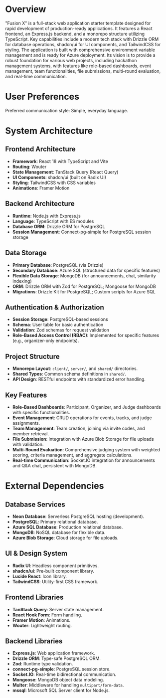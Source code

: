 # Overview

"Fusion X" is a full-stack web application starter template designed for rapid development of production-ready applications. It features a React frontend, an Express.js backend, and a monorepo structure utilizing TypeScript. Key capabilities include a modern tech stack with Drizzle ORM for database operations, shadcn/ui for UI components, and TailwindCSS for styling. The application is built with comprehensive environment variable management and is ready for Azure deployment. Its vision is to provide a robust foundation for various web projects, including hackathon management systems, with features like role-based dashboards, event management, team functionalities, file submissions, multi-round evaluation, and real-time communication.

# User Preferences

Preferred communication style: Simple, everyday language.

# System Architecture

## Frontend Architecture
- **Framework**: React 18 with TypeScript and Vite
- **Routing**: Wouter
- **State Management**: TanStack Query (React Query)
- **UI Components**: shadcn/ui (built on Radix UI)
- **Styling**: TailwindCSS with CSS variables
- **Animations**: Framer Motion

## Backend Architecture
- **Runtime**: Node.js with Express.js
- **Language**: TypeScript with ES modules
- **Database ORM**: Drizzle ORM for PostgreSQL
- **Session Management**: Connect-pg-simple for PostgreSQL session storage

## Data Storage
- **Primary Database**: PostgreSQL (via Drizzle)
- **Secondary Database**: Azure SQL (structured data for specific features)
- **Flexible Data Storage**: MongoDB (for announcements, chat, similarity indexing)
- **ORM**: Drizzle ORM with Zod for PostgreSQL; Mongoose for MongoDB
- **Migrations**: Drizzle Kit for PostgreSQL; Custom scripts for Azure SQL

## Authentication & Authorization
- **Session Storage**: PostgreSQL-based sessions
- **Schema**: User table for basic authentication
- **Validation**: Zod schemas for request validation
- **Role-Based Access Control (RBAC)**: Implemented for specific features (e.g., organizer-only endpoints).

## Project Structure
- **Monorepo Layout**: `client/`, `server/`, and `shared/` directories.
- **Shared Types**: Common schema definitions in `shared/`.
- **API Design**: RESTful endpoints with standardized error handling.

## Key Features
- **Role-Based Dashboards**: Participant, Organizer, and Judge dashboards with specific functionalities.
- **Event Management**: CRUD operations for events, tracks, and judge assignments.
- **Team Management**: Team creation, joining via invite codes, and member retrieval.
- **File Submission**: Integration with Azure Blob Storage for file uploads with validation.
- **Multi-Round Evaluation**: Comprehensive judging system with weighted scoring, criteria management, and aggregate calculations.
- **Real-time Communication**: Socket.IO integration for announcements and Q&A chat, persistent with MongoDB.

# External Dependencies

## Database Services
- **Neon Database**: Serverless PostgreSQL hosting (development).
- **PostgreSQL**: Primary relational database.
- **Azure SQL Database**: Production relational database.
- **MongoDB**: NoSQL database for flexible data.
- **Azure Blob Storage**: Cloud storage for file uploads.

## UI & Design System
- **Radix UI**: Headless component primitives.
- **shadcn/ui**: Pre-built component library.
- **Lucide React**: Icon library.
- **TailwindCSS**: Utility-first CSS framework.

## Frontend Libraries
- **TanStack Query**: Server state management.
- **React Hook Form**: Form handling.
- **Framer Motion**: Animations.
- **Wouter**: Lightweight routing.

## Backend Libraries
- **Express.js**: Web application framework.
- **Drizzle ORM**: Type-safe PostgreSQL ORM.
- **Zod**: Runtime type validation.
- **connect-pg-simple**: PostgreSQL session store.
- **Socket.IO**: Real-time bidirectional communication.
- **Mongoose**: MongoDB object data modeling.
- **Multer**: Middleware for handling `multipart/form-data`.
- **mssql**: Microsoft SQL Server client for Node.js.